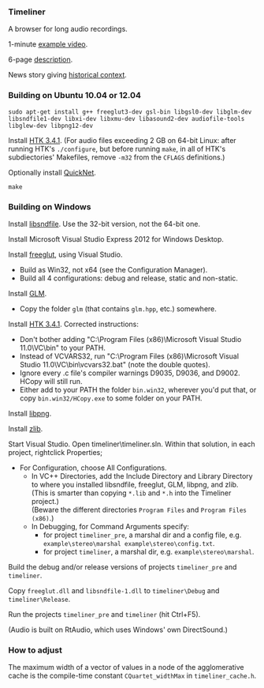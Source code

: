 ### Timeliner

A browser for long audio recordings.

1-minute [example video](http://vimeo.com/88076447).

6-page [description](http://zx81.isl.uiuc.edu/camilleg/acmmm12.pdf).

News story giving [historical context](http://www.ece.illinois.edu/mediacenter/article.asp?id=7568).

<!-- Ubuntu 18.04 needs at least libglew-dev libxmu-dev -->

### Building on Ubuntu 10.04 or 12.04

`sudo apt-get install g++ freeglut3-dev gsl-bin libgsl0-dev libglm-dev libsndfile1-dev libxi-dev libxmu-dev libasound2-dev audiofile-tools libglew-dev libpng12-dev`

Install [HTK 3.4.1](http://htk.eng.cam.ac.uk).
(For audio files exceeding 2 GB on 64-bit Linux:
after running HTK's `./configure`, but before running `make`,
in all of HTK's subdiectories' Makefiles, remove `-m32` from the `CFLAGS` definitions.)

Optionally install [QuickNet](http://www.icsi.berkeley.edu/Speech/qn.html).

`make`

### Building on Windows

Install [libsndfile](http://www.mega-nerd.com/libsndfile/#Download).
Use the 32-bit version, not the 64-bit one.

Install Microsoft Visual Studio Express 2012 for Windows Desktop.

Install [freeglut](http://freeglut.sourceforge.net), using Visual Studio.
-   Build as Win32, not x64 (see the Configuration Manager).
-   Build all 4 configurations: debug and release, static and non-static.

Install [GLM](http://glm.g-truc.net).
-   Copy the folder `glm` (that contains `glm.hpp`, etc.) somewhere.

Install [HTK 3.4.1](http://htk.eng.cam.ac.uk).  Corrected instructions:
-   Don't bother adding "C:\Program Files (x86)\Microsoft Visual Studio 11.0\VC\bin" to your PATH.
-   Instead of VCVARS32, run "C:\Program Files (x86)\Microsoft Visual Studio 11.0\VC\bin\vcvars32.bat" (note the double quotes).
-   Ignore every .c file's compiler warnings D9035, D9036, and D9002.  HCopy will still run.
-   Either add to your PATH the folder `bin.win32`, wherever you'd put that,
or copy `bin.win32/HCopy.exe` to some folder on your PATH.

Install [libpng](http://gnuwin32.sourceforge.net/packages/libpng.htm).

Install [zlib](http://zlib.net).

Start Visual Studio.  Open timeliner\timeliner.sln.
Within that solution, in each project, rightclick Properties;
-   For Configuration, choose All Configurations.
    -   In VC++ Directories, add the Include Directory and Library Directory to where you installed libsndfile, freeglut, GLM, libpng, and zlib.
            (This is smarter than copying `*.lib` and `*.h` into the Timeliner project.)  
            (Beware the different directories `Program Files` and `Program Files (x86)`.)
    -   In Debugging, for Command Arguments specify:
    	-   for project `timeliner_pre`, a marshal dir and a config file, e.g. `example\stereo\marshal example\stereo\config.txt`.
    	-   for project `timeliner`, a marshal dir, e.g. `example\stereo\marshal`.

Build the debug and/or release versions of projects `timeliner_pre` and `timeliner`.

Copy `freeglut.dll` and `libsndfile-1.dll` to `timeliner\Debug` and `timeliner\Release`.

Run the projects `timeliner_pre` and `timeliner` (hit Ctrl+F5).

(Audio is built on RtAudio, which uses Windows' own DirectSound.)

### How to adjust

The maximum width of a vector of values in a node of the agglomerative cache
is the compile-time constant `CQuartet_widthMax` in `timeliner_cache.h`.

